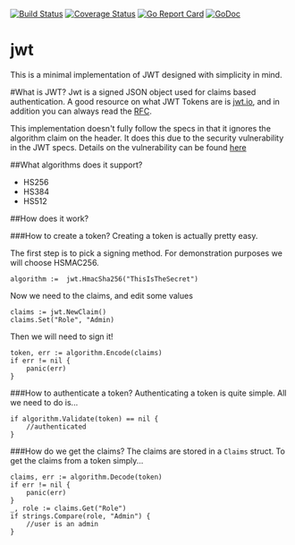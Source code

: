 [![Build Status](https://travis-ci.org/robbert229/jwt.svg?branch=master)](https://travis-ci.org/robbert229/jwt) [![Coverage Status](https://coveralls.io/repos/github/robbert229/jwt/badge.svg?branch=master)](https://coveralls.io/github/robbert229/jwt?branch=master) [![Go Report Card](https://goreportcard.com/badge/github.com/robbert229/jwt)](https://goreportcard.com/report/github.com/robbert229/jwt) [![GoDoc](https://godoc.org/github.com/robbert229/jwt?status.svg)](https://godoc.org/github.com/robbert229/jwt)

# jwt
This is a minimal implementation of JWT designed with simplicity in mind.

#What is JWT?
Jwt is a signed JSON object used for claims based authentication. A good resource on what JWT Tokens are is [jwt.io](https://jwt.io/), and in addition you can always read the [RFC](https://tools.ietf.org/html/rfc7519).

This implementation doesn't fully follow the specs in that it ignores the algorithm claim on the header. It does this due to the security vulnerability in the JWT specs. Details on the vulnerability can be found [here](https://auth0.com/blog/2015/03/31/critical-vulnerabilities-in-json-web-token-libraries/)

##What algorithms does it support?
* HS256
* HS384
* HS512

##How does it work?

###How to create a token?
Creating a token is actually pretty easy.

The first step is to pick a signing method. For demonstration purposes we will choose HSMAC256.

    algorithm :=  jwt.HmacSha256("ThisIsTheSecret")
   
Now we need to the claims, and edit some values

    claims := jwt.NewClaim()
    claims.Set("Role", "Admin)
    
Then we will need to sign it!

    token, err := algorithm.Encode(claims)
    if err != nil {
        panic(err)    
    }
    
###How to authenticate a token?
Authenticating a token is quite simple. All we need to do is...

    if algorithm.Validate(token) == nil {
        //authenticated
    } 
    
###How do we get the claims?
The claims are stored in a `Claims` struct. To get the claims from a token simply...
    
    claims, err := algorithm.Decode(token)
    if err != nil {
        panic(err)
    }
    _, role := claims.Get("Role")
    if strings.Compare(role, "Admin") {
        //user is an admin    
    }